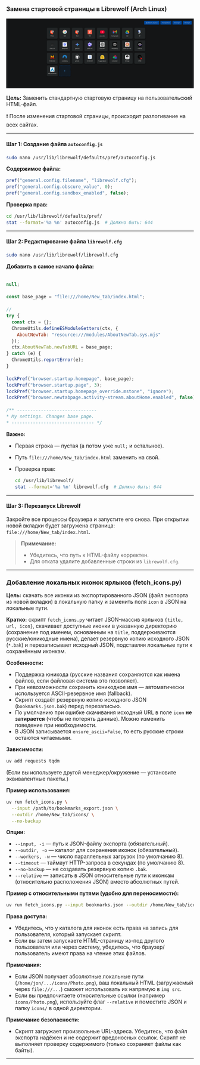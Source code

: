 ### Замена стартовой страницы в Librewolf (Arch Linux)

![Схема](example_image.png)

**Цель:** Заменить стандартную стартовую страницу на пользовательский HTML-файл.

❗️ После изменения стартовой страницы, происходит разлогивание на всех сайтах.

---

#### Шаг 1: Создание файла `autoconfig.js`

```bash
sudo nano /usr/lib/librewolf/defaults/pref/autoconfig.js
```

**Содержимое файла:**

```javascript
pref("general.config.filename", "librewolf.cfg");
pref("general.config.obscure_value", 0);
pref("general.config.sandbox_enabled", false);
```

**Проверка прав:**

```bash
cd /usr/lib/librewolf/defaults/pref/
stat --format='%a %n' autoconfig.js  # Должно быть: 644
```

---

#### Шаг 2: Редактирование файла `librewolf.cfg`

```bash
sudo nano /usr/lib/librewolf/librewolf.cfg
```

**Добавить в самое начало файла:**

```javascript

null;

const base_page = "file:///home/New_tab/index.html";

//
try {
  const ctx = {};
  ChromeUtils.defineESModuleGetters(ctx, {
    AboutNewTab: "resource:///modules/AboutNewTab.sys.mjs"
  });
  ctx.AboutNewTab.newTabURL = base_page;
} catch (e) {
  ChromeUtils.reportError(e);
}

lockPref("browser.startup.homepage", base_page);
lockPref("browser.startup.page", 3);
lockPref("browser.startup.homepage_override.mstone", "ignore");
lockPref("browser.newtabpage.activity-stream.aboutHome.enabled", false);

/** ------------------------------
* My settings. Changes base page.
* ------------------------------- */
```

**Важно:**

* Первая строка — пустая (а потом уже `null;` и остальное).
* Путь `file:///home/New_tab/index.html` заменить на свой.
* Проверка прав:

  ```bash
  cd /usr/lib/librewolf/
  stat --format='%a %n' librewolf.cfg  # Должно быть: 644
  ```

---

#### Шаг 3: Перезапуск Librewolf

Закройте все процессы браузера и запустите его снова. При открытии новой вкладки будет загружена страница:
`file:///home/New_tab/index.html`.

> **Примечание:**
>
> * Убедитесь, что путь к HTML-файлу корректен.
> * Для отката удалите добавленные строки из `librewolf.cfg`.

---

### Добавление локальных иконок ярлыков (fetch\_icons.py)

**Цель:** скачать все иконки из экспортированного JSON (файл экспорта из новой вкладки) в локальную папку и заменить поля `icon` в JSON на локальные пути.

**Кратко:** скрипт `fetch_icons.py` читает JSON-массив ярлыков `{title, url, icon}`, скачивает доступные иконки в указанную директорию (сохранение под именем, основанным на `title`, поддерживаются русские/юникодные имена), делает резервную копию исходного JSON (`*.bak`) и перезаписывает исходный JSON, подставляя локальные пути к сохранённым иконкам.

**Особенности:**

* Поддержка юникода (русские названия сохраняются как имена файлов, если файловая система это позволяет).
* При невозможности сохранить юникодное имя — автоматически используется ASCII-резервное имя (fallback).
* Скрипт создаёт резервную копию исходного JSON (`bookmarks.json.bak`) перед перезаписью.
* По умолчанию при ошибке скачивания исходный URL в поле `icon` **не затирается** (чтобы не потерять данные). Можно изменить поведение при необходимости.
* В JSON записывается `ensure_ascii=False`, то есть русские строки остаются читаемыми.

**Зависимости:**

```bash
uv add requests tqdm
```

(Если вы используете другой менеджер/окружение — установите эквивалентные пакеты.)

**Пример использования:**

```bash
uv run fetch_icons.py \
  --input /path/to/bookmarks_export.json \
  --outdir /home/New_tab/icons/ \
  --no-backup
```

**Опции:**

* `--input, -i` — путь к JSON-файлу экспорта (обязательный).
* `--outdir, -o` — каталог для сохранения иконок (обязательный).
* `--workers, -w` — число параллельных загрузок (по умолчанию 8).
* `--timeout` — таймаут HTTP-запроса в секундах (по умолчанию 8).
* `--no-backup` — не создавать резервную копию `.bak`.
* `--relative` — записать в JSON относительные пути к иконкам (относительно расположения JSON) вместо абсолютных путей.

**Пример с относительными путями (удобно для переносимости):**

```bash
uv run fetch_icons.py --input bookmarks.json --outdir /home/New_tab/icons --relative
```

**Права доступа:**

* Убедитесь, что у каталога для иконок есть права на запись для пользователя, который запускает скрипт.
* Если вы затем запускаете HTML-страницу из-под другого пользователя или через систему, убедитесь, что браузер/пользователь имеют права на чтение этих файлов.

**Примечания:**

* Если JSON получает абсолютные локальные пути (`/home/jon/.../icons/Photo.png`), ваш локальный HTML (загружаемый через `file:///...`) сможет использовать их напрямую в `img src`.
* Если вы предпочитаете относительные ссылки (например `icons/Photo.png`), используйте флаг `--relative` и поместите JSON и папку `icons/` в одной директории.

**Примечание безопасности:**

* Скрипт загружает произвольные URL-адреса. Убедитесь, что файл экспорта надёжен и не содержит вредоносных ссылок. Скрипт не выполняет проверку содержимого (только сохраняет файлы как байты).

---

>
